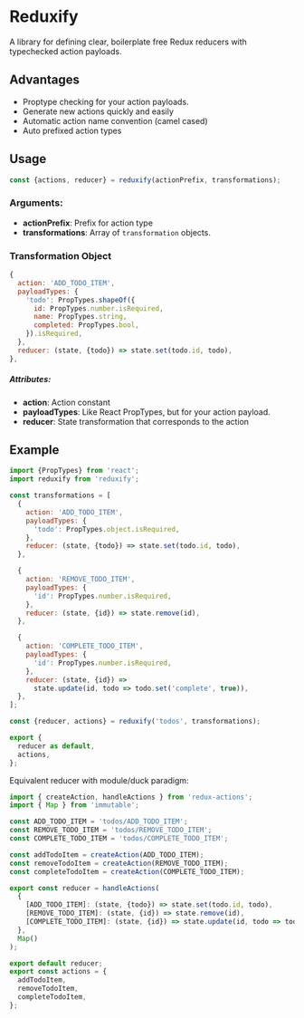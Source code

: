 # Reduxify
A library for defining clear, boilerplate free Redux reducers with typechecked action payloads.

## Advantages
- Proptype checking for your action payloads.
- Generate new actions quickly and easily
- Automatic action name convention (camel cased)
- Auto prefixed action types

## Usage
```js
const {actions, reducer} = reduxify(actionPrefix, transformations);
```
### Arguments:
- **actionPrefix**: Prefix for action type
- **transformations**: Array of `transformation` objects.

### Transformation Object
```js
{
  action: 'ADD_TODO_ITEM',
  payloadTypes: {
    'todo': PropTypes.shapeOf({
      id: PropTypes.number.isRequired,
      name: PropTypes.string,
      completed: PropTypes.bool,
    }).isRequired,
  },
  reducer: (state, {todo}) => state.set(todo.id, todo),
},
```
##### Attributes:
- **action**: Action constant
- **payloadTypes**: Like React PropTypes, but for your action payload.
- **reducer**: State transformation that corresponds to the action

## Example
```js
import {PropTypes} from 'react';
import reduxify from 'reduxify';

const transformations = [
  {
    action: 'ADD_TODO_ITEM',
    payloadTypes: {
      'todo': PropTypes.object.isRequired,
    },
    reducer: (state, {todo}) => state.set(todo.id, todo),
  },

  {
    action: 'REMOVE_TODO_ITEM',
    payloadTypes: {
      'id': PropTypes.number.isRequired,
    },
    reducer: (state, {id}) => state.remove(id),
  },

  {
    action: 'COMPLETE_TODO_ITEM',
    payloadTypes: {
      'id': PropTypes.number.isRequired,
    },
    reducer: (state, {id}) =>
      state.update(id, todo => todo.set('complete', true)),
  },
];

const {reducer, actions} = reduxify('todos', transformations);

export {
  reducer as default,
  actions,
};
```

Equivalent reducer with module/duck paradigm:
```js
import { createAction, handleActions } from 'redux-actions';
import { Map } from 'immutable';

const ADD_TODO_ITEM = 'todos/ADD_TODO_ITEM';
const REMOVE_TODO_ITEM = 'todos/REMOVE_TODO_ITEM';
const COMPLETE_TODO_ITEM = 'todos/COMPLETE_TODO_ITEM';

const addTodoItem = createAction(ADD_TODO_ITEM);
const removeTodoItem = createAction(REMOVE_TODO_ITEM);
const completeTodoItem = createAction(COMPLETE_TODO_ITEM);

export const reducer = handleActions(
  {
    [ADD_TODO_ITEM]: (state, {todo}) => state.set(todo.id, todo),
    [REMOVE_TODO_ITEM]: (state, {id}) => state.remove(id),
    [COMPLETE_TODO_ITEM]: (state, {id}) => state.update(id, todo => todo.set('complete', true)),
  },
  Map()
);

export default reducer;
export const actions = {
  addTodoItem,
  removeTodoItem,
  completeTodoItem,
};
```
